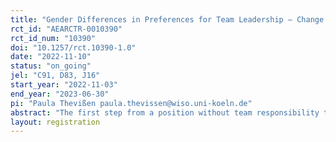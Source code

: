 ```yaml
---
title: "Gender Differences in Preferences for Team Leadership – Change through Experience? "
rct_id: "AEARCTR-0010390"
rct_id_num: "10390"
doi: "10.1257/rct.10390-1.0"
date: "2022-11-10"
status: "on_going"
jel: "C91, D83, J16"
start_year: "2022-11-03"
end_year: "2023-06-30"
pi: "Paula Thevißen paula.thevissen@wiso.uni-koeln.de"
abstract: "The first step from a position without team responsibility to a managerial position is a key bottleneck in women’s career progression. This experimental study investigates i) whether differences in self-assessment across genders exist with respect to team leadership positions and ii) whether these differences are malleable by exposing candidates to experience with the specific role of a team leader. Subjects will be randomly assigned to treatment – the leadership position – or control – a team member position. The leader’s task is to motivate subjects playing a public good game through bilateral communication. A measure of preferences for team leadership is elicited by a second-price auction which allows to compare leadership preferences of treated and untreated subjects by gender. The results of this experiment can help to understand whether exogenously exposing employees to leadership experience can increase the number of (female) applicants for leadership positions and thus decrease the gender representation gap. "
layout: registration
---
```


